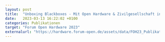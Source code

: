 ```yaml
---
layout: post
title:  "Unboxing Blackboxes - Mit Open Hardware & Zivilgesellschaft in eine nachhaltige Zukunft"
date:   2023-03-13 16:22:02 +0100
categories: Publikationen
target: "Forum Open Hardware 2023"
externalurl: "https://hardware.forum-open.de/assets/data/FOH23_Publikation_2023_WEB.pdf"
---
```

